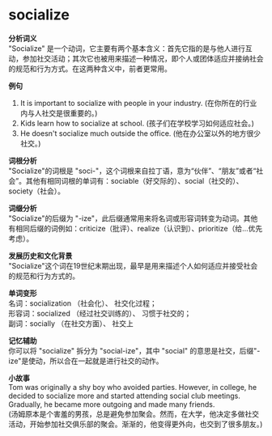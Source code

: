 # socialize

**分析词义**  
"Socialize" 是一个动词，它主要有两个基本含义：首先它指的是与他人进行互动，参加社交活动；其次它也被用来描述一种情况，即个人或团体适应并接纳社会的规范和行为方式。在这两种含义中，前者更常用。

  

**例句**

  

1.  It is important to socialize with people in your industry. (在你所在的行业内与人社交是很重要的。)
2.  Kids learn how to socialize at school. (孩子们在学校学习如何适应社会。)
3.  He doesn't socialize much outside the office. (他在办公室以外的地方很少社交。)

  

**词根分析**  
"Socialize"的词根是 "soci-"，这个词根来自拉丁语，意为“伙伴”、“朋友”或者“社会”。其他有相同词根的单词有：sociable（好交际的）、social（社交的）、society（社会）。

  

**词缀分析**  
"Socialize"的后缀为 "-ize"，此后缀通常用来将名词或形容词转变为动词。其他有相同后缀的词例如：criticize（批评）、realize（认识到）、prioritize（给...优先考虑）。

  

**发展历史和文化背景**  
"Socialize"这个词在19世纪末期出现，最早是用来描述个人如何适应并接受社会的规范和行为方式的。

  

**单词变形**  
名词：socialization （社会化）、 社交化过程；  
形容词：socialized （经过社交训练的）、 习惯于社交的；  
副词：socially （在社交方面）、 社交上

  

**记忆辅助**  
你可以将 "socialize" 拆分为 "social-ize"，其中 "social" 的意思是社交，后缀"-ize"是使动，所以合在一起就是进行社交的动作。

  

**小故事**  
Tom was originally a shy boy who avoided parties. However, in college, he decided to socialize more and started attending social club meetings. Gradually, he became more outgoing and made many friends.  
(汤姆原本是个害羞的男孩，总是避免参加聚会。然而，在大学，他决定多做社交活动，开始参加社交俱乐部的聚会。渐渐的，他变得更外向，也交到了很多朋友。)
